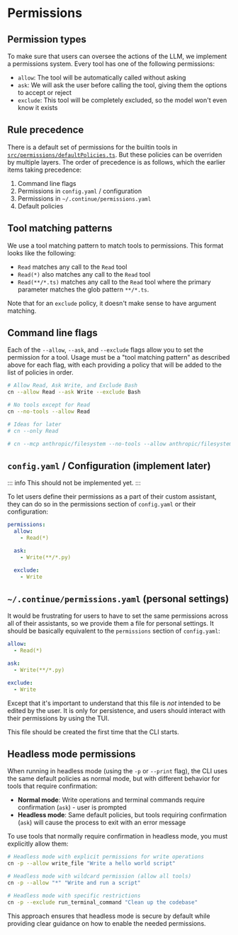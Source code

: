 # Permissions

## Permission types

To make sure that users can oversee the actions of the LLM, we implement a permissions system. Every tool has one of the following permissions:

- `allow`: The tool will be automatically called without asking
- `ask`: We will ask the user before calling the tool, giving them the options to accept or reject
- `exclude`: This tool will be completely excluded, so the model won't even know it exists

## Rule precedence

There is a default set of permissions for the builtin tools in [`src/permissions/defaultPolicies.ts`](../src/permissions/defaultPolicies.ts). But these policies can be overriden by multiple layers. The order of precedence is as follows, which the earlier items taking precedence:

1. Command line flags
2. Permissions in `config.yaml` / configuration
3. Permissions in `~/.continue/permissions.yaml`
4. Default policies

## Tool matching patterns

We use a tool matching pattern to match tools to permissions. This format looks like the following:

- `Read` matches any call to the `Read` tool
- `Read(*)` also matches any call to the `Read` tool
- `Read(**/*.ts)` matches any call to the `Read` tool where the primary parameter matches the glob pattern `**/*.ts`.

Note that for an `exclude` policy, it doesn't make sense to have argument matching.

## Command line flags

Each of the `--allow`, `--ask`, and `--exclude` flags allow you to set the permission for a tool. Usage must be a "tool matching pattern" as described above for each flag, with each providing a policy that will be added to the list of policies in order.

```bash
# Allow Read, Ask Write, and Exclude Bash
cn --allow Read --ask Write --exclude Bash

# No tools except for Read
cn --no-tools --allow Read

# Ideas for later
# cn --only Read

# cn --mcp anthropic/filesystem --no-tools --allow anthropic/filesystem/read_file
```

## `config.yaml` / Configuration (implement later)

::: info
This should not be implemented yet.
:::

To let users define their permissions as a part of their custom assistant, they can do so in the permissions section of `config.yaml` or their configuration:

```yaml
permissions:
  allow:
    - Read(*)

  ask:
    - Write(**/*.py)

  exclude:
    - Write
```

## `~/.continue/permissions.yaml` (personal settings)

It would be frustrating for users to have to set the same permissions across all of their assistants, so we provide them a file for personal settings. It should be basically equivalent to the `permissions` section of `config.yaml`:

```yaml title="~/.continue/permissions.yaml"
allow:
  - Read(*)

ask:
  - Write(**/*.py)

exclude:
  - Write
```

Except that it's important to understand that this file is _not_ intended to be edited by the user. It is only for persistence, and users should interact with their permissions by using the TUI.

This file should be created the first time that the CLI starts.

## Headless mode permissions

When running in headless mode (using the `-p` or `--print` flag), the CLI uses the same default policies as normal mode, but with different behavior for tools that require confirmation:

- **Normal mode**: Write operations and terminal commands require confirmation (`ask`) - user is prompted
- **Headless mode**: Same default policies, but tools requiring confirmation (`ask`) will cause the process to exit with an error message

To use tools that normally require confirmation in headless mode, you must explicitly allow them:

```bash
# Headless mode with explicit permissions for write operations
cn -p --allow write_file "Write a hello world script"

# Headless mode with wildcard permission (allow all tools)  
cn -p --allow "*" "Write and run a script"

# Headless mode with specific restrictions
cn -p --exclude run_terminal_command "Clean up the codebase"
```

This approach ensures that headless mode is secure by default while providing clear guidance on how to enable the needed permissions.
